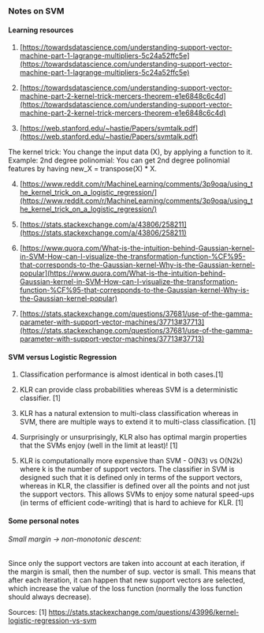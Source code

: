 ### Notes on SVM

#### Learning resources

1. [https://towardsdatascience.com/understanding-support-vector-machine-part-1-lagrange-multipliers-5c24a52ffc5e](https://towardsdatascience.com/understanding-support-vector-machine-part-1-lagrange-multipliers-5c24a52ffc5e)

2. [https://towardsdatascience.com/understanding-support-vector-machine-part-2-kernel-trick-mercers-theorem-e1e6848c6c4d](https://towardsdatascience.com/understanding-support-vector-machine-part-2-kernel-trick-mercers-theorem-e1e6848c6c4d)

3. [https://web.stanford.edu/~hastie/Papers/svmtalk.pdf](https://web.stanford.edu/~hastie/Papers/svmtalk.pdf)

The kernel trick: You change the input data (X), by applying a function to it.
Example: 2nd degree polinomial: You can get 2nd degree polinomial features by
having new_X = transpose(X) * X.

4. [https://www.reddit.com/r/MachineLearning/comments/3p9oqa/using_the_kernel_trick_on_a_logistic_regression/](https://www.reddit.com/r/MachineLearning/comments/3p9oqa/using_the_kernel_trick_on_a_logistic_regression/)

5. [https://stats.stackexchange.com/a/43806/258211](https://stats.stackexchange.com/a/43806/258211)

6. [https://www.quora.com/What-is-the-intuition-behind-Gaussian-kernel-in-SVM-How-can-I-visualize-the-transformation-function-%CF%95-that-corresponds-to-the-Gaussian-kernel-Why-is-the-Gaussian-kernel-popular](https://www.quora.com/What-is-the-intuition-behind-Gaussian-kernel-in-SVM-How-can-I-visualize-the-transformation-function-%CF%95-that-corresponds-to-the-Gaussian-kernel-Why-is-the-Gaussian-kernel-popular)

7. [https://stats.stackexchange.com/questions/37681/use-of-the-gamma-parameter-with-support-vector-machines/37713#37713](https://stats.stackexchange.com/questions/37681/use-of-the-gamma-parameter-with-support-vector-machines/37713#37713)

#### SVM versus Logistic Regression

1. Classification performance is almost identical in both cases.\[1]

2. KLR can provide class probabilities whereas SVM is a deterministic classifier. \[1]

3. KLR has a natural extension to multi-class classification 
whereas in SVM, there are multiple ways to extend it to multi-class 
classification. \[1]

4. Surprisingly or unsurprisingly, KLR also has optimal margin properties 
that the SVMs enjoy (well in the limit at least)! \[1]

5. KLR is computationally more expensive than SVM - O(N3) vs O(N2k) 
where k is the number of support vectors.
The classifier in SVM is designed such that it is defined only in terms 
of the support vectors, whereas in KLR, the classifier is defined over
 all the points and not just the support vectors. 
 This allows SVMs to enjoy some natural speed-ups 
 (in terms of efficient code-writing) that is hard to achieve for KLR. \[1]


#### Some personal notes

###### Small margin -> non-monotonic descent:
    
Since only the support vectors are taken into account at each iteration,
if the margin is small, then the number of sup. vector is small. 
This means that after each iteration, it can happen that new support vectors are selected, 
which increase the value of the loss function (normally the loss function should always decrease).


Sources:
\[1]  https://stats.stackexchange.com/questions/43996/kernel-logistic-regression-vs-svm

